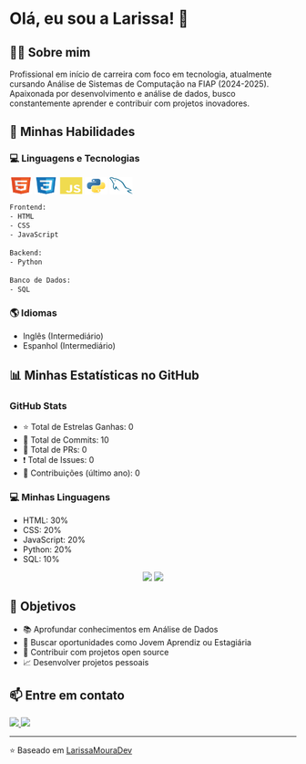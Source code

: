 # Olá, eu sou a Larissa! 👋

## 👩‍💻 Sobre mim

Profissional em início de carreira com foco em tecnologia, atualmente cursando Análise de Sistemas de Computação na FIAP (2024-2025). Apaixonada por desenvolvimento e análise de dados, busco constantemente aprender e contribuir com projetos inovadores.

## 🚀 Minhas Habilidades

### 💻 Linguagens e Tecnologias
<div style="display: inline_block">
  <img align="center" alt="HTML" height="30" width="40" src="https://raw.githubusercontent.com/devicons/devicon/master/icons/html5/html5-original.svg">
  <img align="center" alt="CSS" height="30" width="40" src="https://raw.githubusercontent.com/devicons/devicon/master/icons/css3/css3-original.svg">
  <img align="center" alt="JavaScript" height="30" width="40" src="https://raw.githubusercontent.com/devicons/devicon/master/icons/javascript/javascript-plain.svg">
  <img align="center" alt="Python" height="30" width="40" src="https://raw.githubusercontent.com/devicons/devicon/master/icons/python/python-original.svg">
  <img align="center" alt="SQL" height="30" width="40" src="https://raw.githubusercontent.com/devicons/devicon/master/icons/mysql/mysql-original.svg">
</div>

```text
Frontend:
- HTML
- CSS
- JavaScript

Backend:
- Python

Banco de Dados:
- SQL
```

### 🌎 Idiomas
- Inglês (Intermediário)
- Espanhol (Intermediário)

## 📊 Minhas Estatísticas no GitHub

### GitHub Stats
- ⭐ Total de Estrelas Ganhas: 0
- 💾 Total de Commits: 10
- 🔀 Total de PRs: 0
- ❗ Total de Issues: 0
- 👥 Contribuições (último ano): 0

### 💻 Minhas Linguagens
- HTML: 30%
- CSS: 20%
- JavaScript: 20%
- Python: 20%
- SQL: 10%

<div align="center">
  <img height="180em" src="https://github-readme-stats.vercel.app/api?username=LarissaMouraDev&show_icons=true&theme=radical&include_all_commits=true&count_private=true"/>
  <img height="180em" src="https://github-readme-stats.vercel.app/api/top-langs/?username=LarissaMouraDev&layout=compact&langs_count=7&theme=radical"/>
</div>

## 🎯 Objetivos

- 📚 Aprofundar conhecimentos em Análise de Dados
- 💼 Buscar oportunidades como Jovem Aprendiz ou Estagiária
- 🌱 Contribuir com projetos open source
- 📈 Desenvolver projetos pessoais

## 📫 Entre em contato

<div>
  <a href="mailto:larissadefreitasmouraa@gmail.com.br">
    <img src="https://img.shields.io/badge/-Gmail-%23333?style=for-the-badge&logo=gmail&logoColor=white" target="_blank">
  </a>
  <a href="https://www.linkedin.com/in/larissa-moura-2015a3285" target="_blank">
    <img src="https://img.shields.io/badge/-LinkedIn-%230077B5?style=for-the-badge&logo=linkedin&logoColor=white" target="_blank">
  </a>
</div>

---
⭐️ Baseado em [LarissaMouraDev](https://github.com/LarissaMouraDev)
